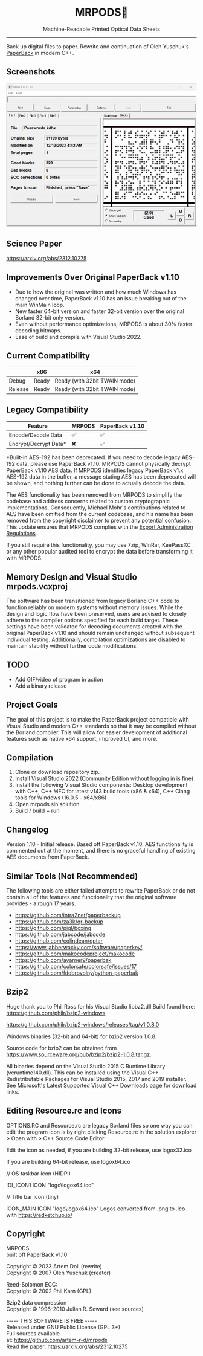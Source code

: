 <div align="center">
<h1>MRPODS🐙 </h1>

<p>Machine-Readable Printed Optical Data Sheets</p>
</div>

---
Back up digital files to paper.
Rewrite and continuation of Oleh Yuschuk's [PaperBack](https://ollydbg.de/Paperbak/) in modern C++.

Screenshots
-------------
![Screenshot 1](https://raw.githubusercontent.com/artem-r-d/mrpods/main/screenshot-1.png)


Science Paper
-------------
https://arxiv.org/abs/2312.10275

Improvements Over Original PaperBack v1.10
-------------
* Due to how the original was written and how much Windows has changed over time, PaperBack v1.10 has an issue breaking out of the main WinMain loop.
* New faster 64-bit version and faster 32-bit version over the original Borland 32-bit only version.
* Even without performance optimizations, MRPODS is about 30% faster decoding bitmaps.
* Ease of build and compile with Visual Studio 2022.

Current Compatibility
-------------
|       | x86  | x64  |
|-------|------|------|
| Debug | Ready     | Ready (with 32bit TWAIN mode)     |
| Release | Ready | Ready (with 32bit TWAIN mode)     |

Legacy Compatibility
-------------
| Feature               | MRPODS          | PaperBack v1.10           |
|-----------------------|---------------------|--------------------|
| Encode/Decode Data   | :white_check_mark:  | :white_check_mark: |
| Encrypt/Decrypt Data*   | :x:  | :white_check_mark: |

*Built-in AES-192 has been deprecated. If you need to decode legacy AES-192 data, please use PaperBack v1.10. MRPODS cannot physically decrypt PaperBack v1.10 AES data. If MRPODS identifies legacy PaperBack v1.x AES-192 data in the buffer, a message stating AES has been deprecated will be shown, and nothing further can be done to actually decode the data.

The AES functionality has been removed from MRPODS to simplify the codebase and address concerns related to custom cryptographic implementations. Consequently, Michael Mohr's contributions related to AES have been omitted from the current codebase, and his name has been removed from the copyright disclaimer to prevent any potential confusion. This update ensures that MRPODS complies with the [Export Administration Regulations](https://web.stanford.edu/group/export/encrypt_ear.html).

If you still require this functionality, you may use 7zip, WinRar, KeePassXC or any other popular audited tool to encrypt the data before transforming it with MRPODS. 

Memory Design and Visual Studio mrpods.vcxproj
-------------
The software has been transitioned from legacy Borland C++ code to function reliably on modern systems without memory issues. While the design and logic flow have been preserved, users are advised to closely adhere to the compiler options specified for each build target. These settings have been validated for decoding documents created with the original PaperBack v1.10 and should remain unchanged without subsequent individual testing. Additionally, compilation optimizations are disabled to maintain stability without further code modifications.

TODO
-------------
* Add GIF/video of program in action
* Add a binary release

Project Goals
-------------
The goal of this project is to make the PaperBack project compatible with Visual Studio and modern C++ standards so that it may be compiled without the Borland compiler. This will allow for easier development of additional features such as native x64 support, improved UI, and more.

Compilation
-------------
1. Clone or download repository zip.
2. Install Visual Studio 2022 (Community Edition without logging in is fine)
3. Install the following Visual Studio components: Desktop development with C++, C++ MFC for latest v143 build tools (x86 & x64), C++ Clang tools for Windows (16.0.5 - x64/x86)
4. Open mrpods.sln solution
5. Build / build + run

Changelog
---------
Version 1.10 - Initial release. Based off PaperBack v1.10. AES functionality is commented out at the moment, and there is no graceful handling of existing AES documents from PaperBack.

Similar Tools (Not Recommended)
-------------
The following tools are either failed attempts to rewrite PaperBack or do not contain all of the features and functionality that the original software provides - a rough 17 years.
* https://github.com/intra2net/paperbackup
* https://github.com/za3k/qr-backup
* https://github.com/piql/boxing
* https://github.com/jabcode/jabcode
* https://github.com/colindean/optar
* https://www.jabberwocky.com/software/paperkey/
* https://github.com/makocodeproject/makocode
* https://github.com/avarner9/paperbak
* https://github.com/colorsafe/colorsafe/issues/17
* https://github.com/fdobrovolny/python-paperbak

Bzip2
-------------
Huge thank you to Phil Ross for his Visual Studio libbz2.dll Build found here: https://github.com/philr/bzip2-windows 

https://github.com/philr/bzip2-windows/releases/tag/v1.0.8.0

Windows binaries (32-bit and 64-bit) for bzip2 version 1.0.8.

Source code for bzip2 can be obtained from https://www.sourceware.org/pub/bzip2/bzip2-1.0.8.tar.gz.

All binaries depend on the Visual Studio 2015 C Runtime Library (vcruntime140.dll). This can be installed using the Visual C++ Redistributable Packages for Visual Studio 2015, 2017 and 2019 installer. See Microsoft's Latest Supported Visual C++ Downloads page for download links.

Editing Resource.rc and Icons
-------------
OPTIONS.RC and Resource.rc are legacy Borland files so one way you can edit the program icon is by right clicking Resource.rc in the solution explorer > Open with > C++ Source Code Editor

Edit the icon as needed, if you are building 32-bit release, use logox32.ico

If you are building 64-bit release, use logox64.ico

// OS taskbar icon (HIDPI)

IDI_ICON1               ICON                    "logo\\logox64.ico"

// Title bar icon (tiny)

ICON_MAIN               ICON                    "logo\\logox64.ico"
Logos converted from .png to .ico with https://redketchup.io/

Copyright
-------------
MRPODS  
built off PaperBack v1.10  

Copyright © 2023 Artem Doll (rewrite)  
Copyright © 2007 Oleh Yuschuk (creator)  
  
Reed-Solomon ECC:  
Copyright © 2002 Phil Karn (GPL)  
  
Bzip2 data compression  
Copyright © 1996-2010 Julian R. Seward (see sources)  
  
----- THIS SOFTWARE IS FREE -----  
Released under GNU Public License (GPL 3+)  
Full sources available  
at: https://github.com/artem-r-d/mrpods  
Read the paper: https://arxiv.org/abs/2312.10275  
